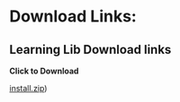 # Download Links:

## Learning Lib Download links

**Click to Download**

[install.zip](https://dgcameron.github.io/adwc4dev/workshops/adwc4dev/install/install.zip))

